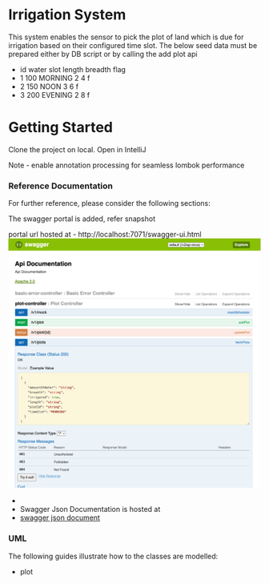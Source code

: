 # Irrigation System
This system enables the sensor to pick the plot of land which is due for irrigation based on their configured time slot. The below seed data must be prepared either by DB script or by calling the add plot api
* id   water    slot     length  breadth flag
* 1    100      MORNING  2       4       f
* 2    150      NOON     3       6       f
* 3    200      EVENING  2       8       f

# Getting Started
Clone the project on local. 
Open in IntelliJ

Note - enable annotation processing for seamless lombok performance

### Reference Documentation
For further reference, please consider the following sections:

The swagger portal is added, refer snapshot

portal url hosted at - http://localhost:7071/swagger-ui.html
![img.png](img.png)



* 
* Swagger Json Documentation is hosted at 
* [swagger json document](http://localhost:7071/v2/api-docs)

### UML
The following guides illustrate how to the classes are modelled:

* plot

